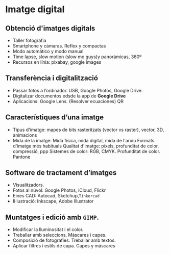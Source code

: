 

# Imatge digital

## Obtenció d'imatges digitals

- Taller fotografia
- Smartphone y cámaras. Reflex y compactas
- Modo automático y modo manual
- Time lapse, slow motion (slow mo guys)y panorámicas, 360º
- Recursos en línia: pixabay, google images

## Transferència i digitalització

- Passar fotos a l’ordinador. USB, Google Photos, Google Drive.
- Digitalizar documentos edsde la app de **Google Drive**
- Aplicacions: Google Lens. (Resolver ecuaciones) QR

## Característiques d’una imatge

- Tipus d'imatge: mapes de bits rasteritzats  (vector vs raster), vector, 3D, animacions
- Mida de la imatge: Mida física, mida digital, mida de l'arxiu
Formats d'imatge més habituals
Qualitat d'imatge: píxels, profunditat de color, compressió, ppp
Sistemes de color: RGB, CMYK. Profunditat de color. Pantone

## Software de tractament d’imatges

- Visualitzadors.
- Fotos al núvol: Google Photos, iCloud, Flickr
- Eines CAD: Autocad, Sketchup,``Tinkercad``
- Il·lustració: Inkscape, Adobe Illustrator

## Muntatges i edició amb ``GIMP``.



- Modificar la lluminositat i el color.
- Treballar amb seleccions, Màscares i capes.
- Composició de fotografies.  Treballar amb textos.
- Aplicar filtres i estils de capa. Capes y máscares
